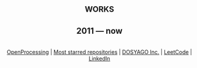<h1 align=center style="font-variant:small-caps;">works</h1><h2 align=center>2011 &mdash; now</h2>

<!--
<p align=center>
  <img align=center alt="github rating stats graphic with alternate metrics" src="https://github-readme-stats.vercel.app/api?username=crisdosyago&show_icons=true&theme=blueberry&hide_border=true&count_private=true">
</p>
-->

<p align=center>
  <br>
<a href=https://openprocessing.org/user/15252?view=sketches>OpenProcessing</a> | <a href=https://github.com/00000o1?tab=repositories&q=&type=&language=&sort=stargazers>Most starred repositories</a> | <a href=https://dosyago.com>DOSYAGO Inc.</a> | <a href=https://leetcode.com/dosyago/>LeetCode</a> | <a href=https://linkedin.com/in/cris-dosyago>LinkedIn</a> 
  <br>
</p>

<br>

